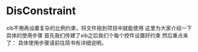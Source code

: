 # DisConstraint
xib不用再设置复杂的比例约束，将文件拖到项目中就能使用
这里为大家介绍一下具体的使用步骤
首先我们传建了xib之后我们个每个控件设置好约束
然后重点来了：
具体使用步骤请前往简书有详细说明。
